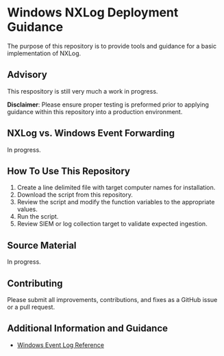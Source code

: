 # Windows NXLog Deployment Guidance
The purpose of this repository is to provide tools and guidance for a basic implementation of NXLog.

## Advisory

This respository is still very much a work in progress.

**Disclaimer**: Please ensure proper testing is preformed prior to applying guidance within this repository into a production environment.

## NXLog vs. Windows Event Forwarding

In progress.

## How To Use This Repository

1. Create a line delimited file with target computer names for installation.
2. Download the script from this repository.
3. Review the script and modify the function variables to the appropriate values.
4. Run the script.
5. Review SIEM or log collection target to validate expected ingestion.

## Source Material

In progress.

## Contributing

Please submit all improvements, contributions, and fixes as a GitHub issue or a pull request.


## Additional Information and Guidance

* [Windows Event Log Reference](https://docs.microsoft.com/en-us/windows/win32/wes/windows-event-log-reference?redirectedfrom=MSDN)
